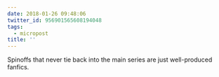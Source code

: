 ```yaml
---
date: 2018-01-26 09:48:06
twitter_id: 956901565608194048
tags:
  - micropost
title: ''
---
```


Spinoffs that never tie back into the main series are just well-produced fanfics.

